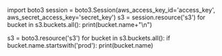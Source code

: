 import boto3
session = boto3.Session(aws_access_key_id='access_key',
aws_secret_access_key='secret_key')
s3 = session.resource('s3')
for bucket in s3.buckets.all():
        print(bucket.name+"\n")






s3 = boto3.resource('s3')
for bucket in s3.buckets.all():
     if bucket.name.startswith('prod'): 
         print(bucket.name)

